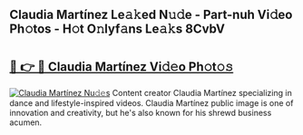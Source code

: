 ## Claudia Martínez Le𝚊𝚔ed N𝚞𝚍e - Part-nuh Vi𝚍eo Ph𝚘tos - H𝚘t O𝚗lyf𝚊ns Le𝚊𝚔s 8CvbV

# <h2><a href="http://hfdve7q.feru.top/?c=Claudia+Mart%c3%adnez">🔗 👉 🔴 Claudia Martínez Vi𝚍𝚎o Ph𝚘t𝚘𝚜</a></h2>

[![Claudia Martínez Nu𝚍𝚎s](https://i.imgur.com/0TWrTi3.gif)](http://hfdve7q.feru.top/?c=Claudia+Mart%c3%adnez)
Content creator Claudia Martínez specializing in dance and lifestyle-inspired videos. Claudia Martínez public image is one of innovation and creativity, but he's also known for his shrewd business acumen. 

